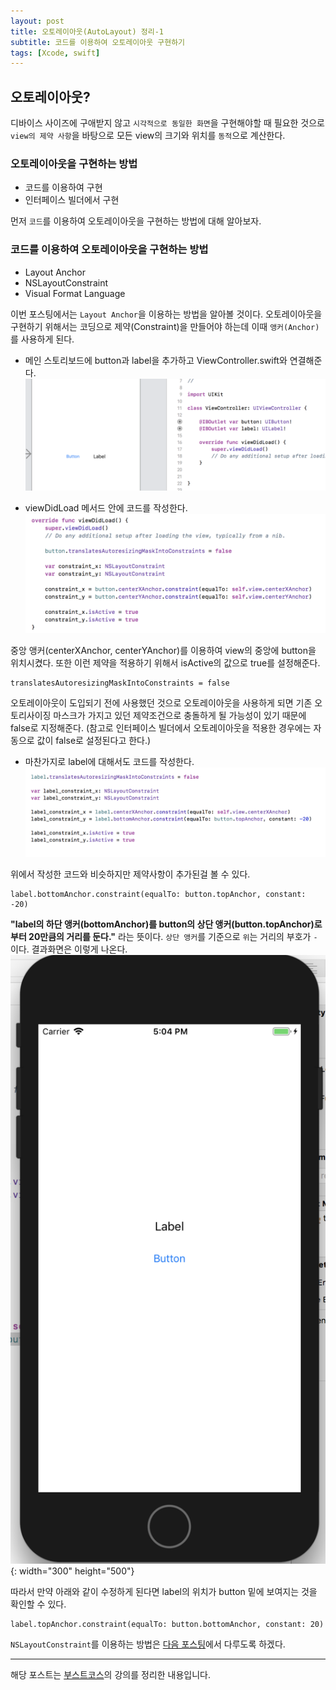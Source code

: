 ```yaml
---
layout: post
title: 오토레이아웃(AutoLayout) 정리-1
subtitle: 코드를 이용하여 오토레이아웃 구현하기
tags: [Xcode, swift]
---
```


## 오토레이아웃?
디바이스 사이즈에 구애받지 않고 `시각적으로 동일한 화면`을 구현해야할 때 필요한 것으로 `view의 제약 사항`을 바탕으로 모든 view의 크기와 위치를 `동적`으로 계산한다.  
### 오토레이아웃을 구현하는 방법
- 코드를 이용하여 구현
- 인터페이스 빌더에서 구현

먼저 `코드`를 이용하여 오토레이아웃을 구현하는 방법에 대해 알아보자.  
### 코드를 이용하여 오토레이아웃을 구현하는 방법
- Layout Anchor
- NSLayoutConstraint
- Visual Format Language

이번 포스팅에서는 `Layout Anchor`을 이용하는 방법을 알아볼 것이다.
오토레이아웃을 구현하기 위해서는 코딩으로 제약(Constraint)을 만들어야 하는데 이때 `앵커(Anchor)`를 사용하게 된다.

- 메인 스토리보드에 button과 label을 추가하고 ViewController.swift와 연결해준다.
![connect_controller](/img/181216/181216_img_1.png)  


- viewDidLoad 메서드 안에 코드를 작성한다.
![view_did_load](/img/181216/181216_img_2.png)  


중앙 앵커(centerXAnchor, centerYAnchor)를 이용하여 view의 중앙에 button을 위치시켰다. 또한 이런 제약을 적용하기 위해서 isActive의 값으로 true를 설정해준다.  

```
translatesAutoresizingMaskIntoConstraints = false
```
오토레이아웃이 도입되기 전에 사용했던 것으로 오토레이아웃을 사용하게 되면 기존 오토리사이징 마스크가 가지고 있던 제약조건으로 충돌하게 될 가능성이 있기 때문에 false로 지정해준다. (참고로 인터페이스 빌더에서 오토레이아웃을 적용한 경우에는 자동으로 값이 false로 설정된다고 한다.)

- 마찬가지로 label에 대해서도 코드를 작성한다.
![view_did_load](/img/181216/181216_img_3.png)  

위에서 작성한 코드와 비슷하지만 제약사항이 추가된걸 볼 수 있다.
```
label.bottomAnchor.constraint(equalTo: button.topAnchor, constant: -20)
```

**"label의 하단 앵커(bottomAnchor)를 button의 상단 앵커(button.topAnchor)로 부터 20만큼의 거리를 둔다."** 라는 뜻이다.
`상단 앵커`를 기준으로 `위`는 거리의 부호가 `-`이다. 결과화면은 이렇게 나온다.  
![view_did_load](/img/181216/181216_img_4.png){: width="300" height="500"}  

따라서 만약 아래와 같이 수정하게 된다면 label의 위치가 button 밑에 보여지는 것을 확인할 수 있다.
```
label.topAnchor.constraint(equalTo: button.bottomAnchor, constant: 20)
```



`NSLayoutConstraint`를 이용하는 방법은 [다음 포스팅](/2018-12-17-autolayout_by_code_2/)에서 다루도록 하겠다.    

---
해당 포스트는 [부스트코스](https://www.edwith.org/boostcourse-ios)의 강의를 정리한 내용입니다.  
